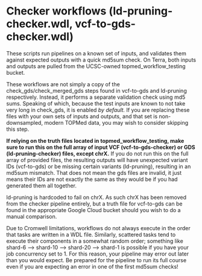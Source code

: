 # Checker workflows (ld-pruning-checker.wdl, vcf-to-gds-checker.wdl)
These scripts run pipelines on a known set of inputs, and validates them against expected outputs with a quick md5sum check. On Terra, both inputs and outputs are pulled from the UCSC-owned topmed_workflow_testing bucket.

These workflows are not simply a copy of the check_gds/check_merged_gds steps found in vcf-to-gds and ld-pruning respectively. Instead, it performs a separate validation check using md5 sums. Speaking of which, because the test inputs are known to not take very long in check_gds, it is enabled *by default.* If you are replacing these files with your own sets of inputs and outputs, and that set is non-downsampled, modern TOPMed data, you may wish to consider skipping this step.

**If relying on the truth files located in topmed_workflow_testing, make sure to run this on the full array of input VCF (vcf-to-gds-checker) or GDS (ld-pruning-checker) files, except chrX.** If you do not run this on the full array of provided files, the resulting outputs will have unexpected variant IDs (vcf-to-gds) or be missing certain variants (ld-pruning), resulting in an md5sum mismatch. That does not mean the gds files are invalid, it just means their IDs are not exactly the same as they would be if you had generated them all together.

ld-pruning is hardcoded to fail on chrX. As such chrX has been removed from the checker pipeline entirely, but a truth file for vcf-to-gds can be found in the appropriate Google Cloud bucket should you wish to do a manual comparison.

Due to Cromwell limitations, workflows do not always execute in the order that tasks are written in a WDL file. Similarly, scattered tasks tend to execute their components in a somewhat random order; something like shard-6 --> shard-10 --> shard-20 --> shard-1 is possible if you have your job concurrency set to 1. For this reason, your pipeline may error out later than you would expect. Be prepared for the pipeline to run its full course even if you are expecting an error in one of the first md5sum checks!